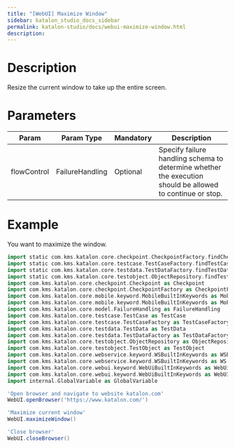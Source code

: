```yaml
---
title: "[WebUI] Maximize Window" 
sidebar: katalon_studio_docs_sidebar
permalink: katalon-studio/docs/webui-maximize-window.html 
description: 
---
```

Description  
=============

Resize the current window to take up the entire screen.

Parameters  
============

<table><thead><tr><th>Param</th><th>Param Type</th><th>Mandatory</th><th>Description</th></tr></thead><tbody><tr><td><span>flowControl</span></td><td><span>FailureHandling</span></td><td><span>Optional</span></td><td>Specify <a>failure handling</a> <span>schema to determine whether the execution should be allowed to continue or stop.</span></td></tr></tbody></table>

Example 
========

You want to maximize the window.

```groovy
import static com.kms.katalon.core.checkpoint.CheckpointFactory.findCheckpoint
import static com.kms.katalon.core.testcase.TestCaseFactory.findTestCase
import static com.kms.katalon.core.testdata.TestDataFactory.findTestData
import static com.kms.katalon.core.testobject.ObjectRepository.findTestObject
import com.kms.katalon.core.checkpoint.Checkpoint as Checkpoint
import com.kms.katalon.core.checkpoint.CheckpointFactory as CheckpointFactory
import com.kms.katalon.core.mobile.keyword.MobileBuiltInKeywords as MobileBuiltInKeywords
import com.kms.katalon.core.mobile.keyword.MobileBuiltInKeywords as Mobile
import com.kms.katalon.core.model.FailureHandling as FailureHandling
import com.kms.katalon.core.testcase.TestCase as TestCase
import com.kms.katalon.core.testcase.TestCaseFactory as TestCaseFactory
import com.kms.katalon.core.testdata.TestData as TestData
import com.kms.katalon.core.testdata.TestDataFactory as TestDataFactory
import com.kms.katalon.core.testobject.ObjectRepository as ObjectRepository
import com.kms.katalon.core.testobject.TestObject as TestObject
import com.kms.katalon.core.webservice.keyword.WSBuiltInKeywords as WSBuiltInKeywords
import com.kms.katalon.core.webservice.keyword.WSBuiltInKeywords as WS
import com.kms.katalon.core.webui.keyword.WebUiBuiltInKeywords as WebUiBuiltInKeywords
import com.kms.katalon.core.webui.keyword.WebUiBuiltInKeywords as WebUI
import internal.GlobalVariable as GlobalVariable

'Open browser and navigate to website katalon.com'
WebUI.openBrowser('https://www.katalon.com/')

'Maximize current window'
WebUI.maximizeWindow()

'Close browser'
WebUI.closeBrowser()
```